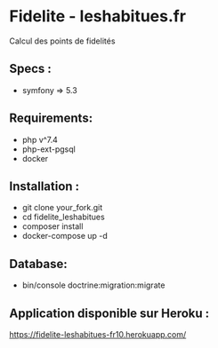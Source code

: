 # Fidelite - leshabitues.fr
Calcul des points de fidelités 

## Specs :
 - symfony => 5.3
 
## Requirements:
- php v^7.4
- php-ext-pgsql
- docker

## Installation :
- git clone your_fork.git
- cd fidelite_leshabitues
- composer install
- docker-compose up -d

## Database:
- bin/console doctrine:migration:migrate

## Application disponible sur Heroku : 
https://fidelite-leshabitues-fr10.herokuapp.com/

